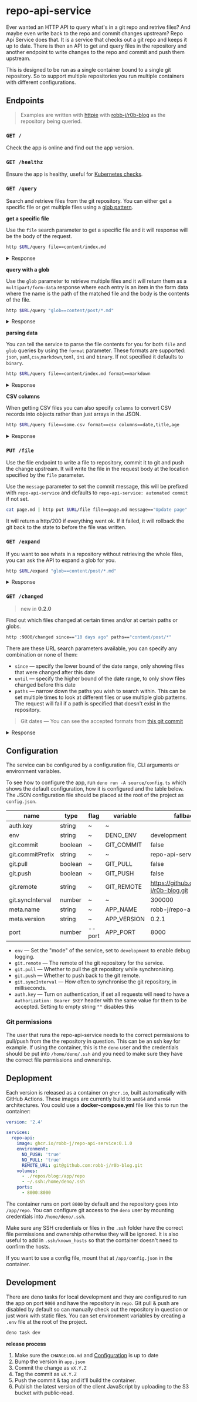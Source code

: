 # repo-api-service

Ever wanted an HTTP API to query what's in a git repo and retrive files? And
maybe even write back to the repo and commit changes upstream? Repo Api Service
does that. It is a service that checks out a git repo and keeps it up to date.
There is then an API to get and query files in the repository and another
endpoint to write changes to the repo and commit and push them upstream.

This is designed to be run as a single container bound to a single git
repository. So to support multiple repositories you run multiple containers with
different configurations.

## Endpoints

> Examples are written with [httpie](https://httpie.io/) with
> [robb-j/r0b-blog](https://github.com/robb-j/r0b-blog) as the repository being
> queried.

### `GET /`

Check the app is online and find out the app version.

### `GET /healthz`

Ensure the app is healthy, useful for
[Kubernetes checks](https://kubernetes.io/docs/tasks/configure-pod-container/configure-liveness-readiness-startup-probes/).

### `GET /query`

Search and retrieve files from the git repository. You can either get a specific
file or get multiple files using a
[glob pattern](https://en.wikipedia.org/wiki/Glob_(programming)).

**get a specific file**

Use the `file` search parameter to get a specific file and it will response will
be the body of the request.

```sh
http $URL/query file==content/index.md
```

<details>
<summary>Response</summary>

```http
HTTP/1.1 200 OK
date: Sun, 02 Jul 2023 12:52:25 GMT
transfer-encoding: chunked
vary: Accept-Encoding

---
title: r0b's random ramblings
layout: home
---

# r0b's random ramblings

This is a place for me to jot down thing's I've experimented with
and document them for my future self ... or other people too I guess.
```

</details>

**query with a glob**

Use the `glob` parameter to retrieve multiple files and it will return them as a
`multipart/form-data` response where each entry is an item in the form data
where the name is the path of the matched file and the body is the contents of
the file.

```sh
http $URL/query "glob==content/post/*.md"
```

<details>
<summary>Response</summary>

```http
HTTP/1.1 200 OK
content-type: multipart/form-data; boundary=----3515918059508545431921584621
date: Sun, 02 Jul 2023 12:56:27 GMT
transfer-encoding: chunked
vary: Accept-Encoding

------3515918059508545431921584621
Content-Disposition: form-data; name="content/post/bundle-javascript-with-eleventy-and-esbuild.md"; filename="content/post/bundle-javascript-with-eleventy-and-esbuild.md"
Content-Type: application/octet-stream

---
title: Bundle JavaScript with Eleventy and esbuild
date: 2021-06-27
draft: false
summary: >
  How to add JavaScript and bundle it together for an Eleventy project plus integration with the development server for automatic reloading.
---

[Static site generators are great...](https://blog.r0b.io/post/compile-sass-with-eleventy/)
as I have previously mentioned,
here is how to bundle JavaScript into your Eleventy site too.
------3515918059508545431921584621
...
```

</details>

**parsing data**

You can tell the service to parse the file contents for you for both `file` and
`glob` queries by using the `format` parameter. These formats are supported:
`json`, `yaml`,`csv`,`markdown`,`toml`, `ini` and `binary`. If not specified it
defaults to `binary`.

```sh
http $URL/query file==content/index.md format==markdown
```

<details>
<summary>Response</summary>

```http
HTTP/1.1 200 OK
content-encoding: gzip
content-length: 207
content-type: application/json
date: Sun, 02 Jul 2023 12:57:58 GMT
vary: Accept-Encoding

{
    "attrs": {
        "layout": "home",
        "title": "r0b's random ramblings"
    },
    "body": "# r0b's random ramblings\n\nThis is a place for me to jot down thing's I've experimented with\nand document them for my future self ... or other people too I guess.\n",
    "frontMatter": "title: r0b's random ramblings\nlayout: home"
}
```

</details>

**CSV columns**

When getting CSV files you can also specify `columns` to convert CSV records
into objects rather than just arrays in the JSON.

```sh
http $URL/query file==some.csv format==csv columns==date,title,age
```

<details>
<summary>Response</summary>

```http
HTTP/1.1 200 OK
content-encoding: gzip
content-length: 207
content-type: application/json
date: Sun, 02 Jul 2023 12:57:58 GMT
vary: Accept-Encoding

[
  {"date": "2023-06-01", "title": "Something", "age": 42},
  {"date": "2023-06-01", "title": "Something", "age": 42},
  {"date": "2023-06-01", "title": "Something", "age": 42}
]
```

</details>

### `PUT /file`

Use the file endpoint to write a file to repository, commit it to git and push
the change upstream. It will write the file in the request body at the location
specified by the `file` parameter.

Use the `message` parameter to set the commit message, this will be prefixed
with `repo-api-service` and defaults to `repo-api-service: automated commit` if
not set.

```sh
cat page.md | http put $URL/file file==page.md message=="Update page"
```

It will return a http/200 if everything went ok. If it failed, it will rollback
the git back to the state to before the file was written.

### `GET /expand`

If you want to see whats in a repository without retrieving the whole files, you
can ask the API to expand a glob for you.

```sh
http $URL/expand "glob==content/post/*.md"
```

<details>
<summary>Response</summary>

```http
HTTP/1.1 200 OK
content-encoding: gzip
content-length: 587
content-type: application/json
date: Sun, 02 Jul 2023 13:06:06 GMT
vary: Accept-Encoding

[
    "content/post/automating-developer-operations-for-nodejs.md",
    "content/post/bundle-javascript-with-eleventy-and-esbuild.md",
    "content/post/compile-sass-with-eleventy.md",
    "content/post/connecting-an-rpi-to-802.1x.md",
    "content/post/creating-a-nova-extension-with-typescript.md",
    "content/post/creating-custom-javascript-errors.md",
    "content/post/creating-drag-interactions-with-set-pointer-capture-in-java-script.md",
    "content/post/deploying-esp32-with-spiffs-using-github-actions.md",
    "content/post/embed-jsdoc-comments-in-an-eleventy-website-with-ts-morph.md",
    "content/post/esm-nodejs-typescript-with-subpath-exports.md",
    "content/post/getting-started-with-kube-prometheus-stack.md",
    "content/post/host-an-ics-calendar-feed-with-eleventy.md",
    "content/post/minimal-rpi-kiosk.md",
    "content/post/my-first-generator-function.md",
    "content/post/quick-concise-array-to-map-conversion-in-javascript.md",
    "content/post/regrets-of-a-research-software-engineers-tech-stacks.md",
    "content/post/running-node-js-as-a-systemd-service.md",
    "content/post/spoofing-an-rpi-mac-address.md",
    "content/post/tales-from-the-bashrc-bashrc.md",
    "content/post/tales-from-the-bashrc-d1.md",
    "content/post/tales-from-the-bashrc-npr.md",
    "content/post/trying-to-make-a-vanilla-web-app.md",
    "content/post/useful-rpi-wifi-commands.md",
    "content/post/using-jsx-without-react.md",
    "content/post/using-urlpattern-to-add-edit-on-github-support-to-my-blog.md",
    "content/post/yoath-released.md"
]
```

</details>

### `GET /changed`

> new in **0.2.0**

Find out which files changed at certain times and/or at certain paths or globs.

```sh
http :9000/changed since=="10 days ago" paths=="content/post/*"
```

There are these URL search parameters available, you can specify any combination
or none of them:

- `since` — specify the lower bound of the date range, only showing files that
  were changed after this date
- `until` — specify the higher bound of the date range, to only show files
  changed before this date
- `paths` — narrow down the paths you wish to search within. This can be set
  multiple times to look at different files or use multiple glob patterns. The
  request will fail if a path is specified that doesn't exist in the repository.

> Git dates — You can see the accepted formats from
> [this git commit](https://github.com/git/git/commit/34dc6e73b01011fcbe0f314d47fd6120382ae145)

<details>
<summary>Response</summary>

```http
HTTP/1.1 200 OK
content-encoding: gzip
content-length: 136
content-type: application/json
date: Wed, 02 Aug 2023 13:49:09 GMT
vary: Accept-Encoding

[
    "content/post/useful-rpi-wifi-commands.md",
    "content/post/host-an-ics-calendar-feed-with-eleventy.md",
    "content/post/host-a-ics-calendar-feed-with-eleventy.md",
    "content/post/embed-jsdoc-comments-in-an-eleventy-website-with-ts-morph.md"
]
```

</details>

## Configuration

The service can be configured by a configuration file, CLI arguments or
environment variables.

To see how to configure the app, run `deno run -A source/config.ts` which shows
the default configuration, how it is configured and the table below. The JSON
configuration file should be placed at the root of the project as `config.json`.

| name             | type    | flag   | variable    | fallback                               |
| ---------------- | ------- | ------ | ----------- | -------------------------------------- |
| auth.key         | string  | ~      | ~           |                                        |
| env              | string  | ~      | DENO_ENV    | development                            |
| git.commit       | boolean | ~      | GIT_COMMIT  | false                                  |
| git.commitPrefix | string  | ~      | ~           | repo-api-service                       |
| git.pull         | boolean | ~      | GIT_PULL    | false                                  |
| git.push         | boolean | ~      | GIT_PUSH    | false                                  |
| git.remote       | string  | ~      | GIT_REMOTE  | https://github.com/robb-j/r0b-blog.git |
| git.syncInterval | number  | ~      | ~           | 300000                                 |
| meta.name        | string  | ~      | APP_NAME    | robb-j/repo-api-service                |
| meta.version     | string  | ~      | APP_VERSION | 0.2.1                                  |
| port             | number  | --port | APP_PORT    | 8000                                   |

- `env` — Set the "mode" of the service, set to `development` to enable debug
  logging.
- `git.remote` — The remote of the git repository for the service.
- `git.pull` — Whether to pull the git repository while synchronising.
- `git.push` — Whether to push back to the git remote.
- `git.syncInterval` — How often to synchronise the git repository, in
  milliseconds.
- `auth.key` — Turn on authentication, if set all requests will need to have a
  `Authorization: Bearer $KEY` header with the same value for them to be
  accepted. Setting to empty string `""` disables this

### Git permissions

The user that runs the repo-api-service needs to the correct permissions to
pull/push from the the repository in question. This can be an ssh key for
example. If using the container, this is the `deno` user and the credentials
should be put into `/home/deno/.ssh` and you need to make sure they have the
correct file permissions and ownership.

## Deplopment

Each version is released as a container on `ghcr.io`, built automatically with
GitHub Actions. These images are currently build to `amd64` and `arm64`
architectures. You could use a **docker-compose.yml** file like this to run the
container:

```yml
version: '2.4'

services:
  repo-api:
    image: ghcr.io/robb-j/repo-api-service:0.1.0
    environment:
      NO_PUSH: 'true'
      NO_PULL: 'true'
      REMOTE_URL: git@github.com:robb-j/r0b-blog.git
    volumes:
      - ./repos/blog:/app/repo
      - ~/.ssh:/home/deno/.ssh
    ports:
      - 8000:8000
```

The container runs on port `8000` by default and the repository goes into
`/app/repo`. You can configure git access to the `deno` user by mounting
credentials into `/home/deno/.ssh`.

Make sure any SSH credentials or files in the `.ssh` folder have the correct
file permissions and ownership otherwise they will be ignored. It is also useful
to add in `.ssh/known_hosts` so that the container doesn't need to confirm the
hosts.

If you want to use a config file, mount that at `/app/config.json` in the
container.

## Development

There are deno tasks for local development and they are configured to run the
app on port `9000` and have the repository in `repo`. Git pull & push are
disabled by default so can manually check out the repository in question or just
work with static files. You can set environment variables by creating a `.env`
file at the root of the project.

```sh
deno task dev
```

**release process**

1. Make sure the `CHANGELOG.md` and [Configuration](#configuration) is up to
   date
2. Bump the version in `app.json`
3. Commit the change as `vX.Y.Z`
4. Tag the commit as `vX.Y.Z`
5. Push the commit & tag and it'll build the container.
6. Publish the latest version of the client JavaScript by uploading to the S3
   bucket with public-read.
